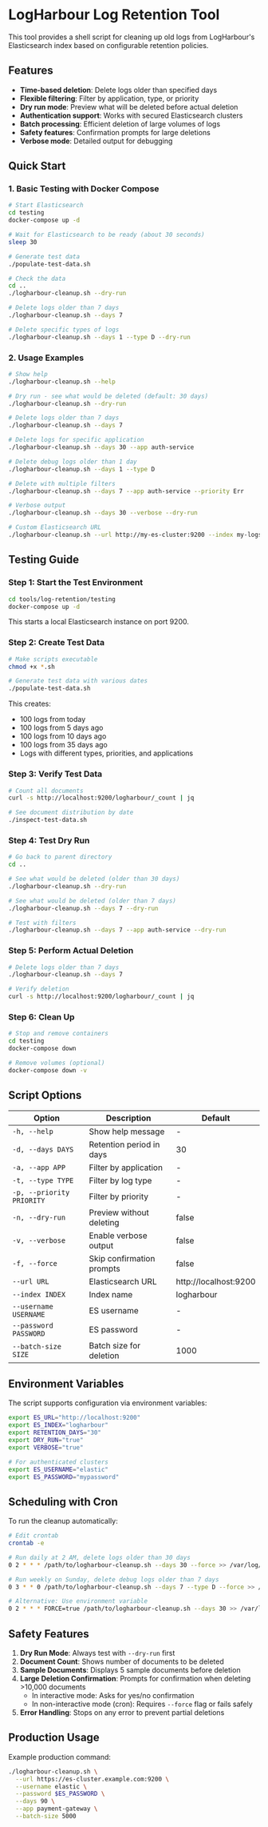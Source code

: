 # LogHarbour Log Retention Tool

This tool provides a shell script for cleaning up old logs from LogHarbour's Elasticsearch index based on configurable retention policies.

## Features

- **Time-based deletion**: Delete logs older than specified days
- **Flexible filtering**: Filter by application, type, or priority
- **Dry run mode**: Preview what will be deleted before actual deletion
- **Authentication support**: Works with secured Elasticsearch clusters
- **Batch processing**: Efficient deletion of large volumes of logs
- **Safety features**: Confirmation prompts for large deletions
- **Verbose mode**: Detailed output for debugging

## Quick Start

### 1. Basic Testing with Docker Compose

```bash
# Start Elasticsearch
cd testing
docker-compose up -d

# Wait for Elasticsearch to be ready (about 30 seconds)
sleep 30

# Generate test data
./populate-test-data.sh

# Check the data
cd ..
./logharbour-cleanup.sh --dry-run

# Delete logs older than 7 days
./logharbour-cleanup.sh --days 7

# Delete specific types of logs
./logharbour-cleanup.sh --days 1 --type D --dry-run
```

### 2. Usage Examples

```bash
# Show help
./logharbour-cleanup.sh --help

# Dry run - see what would be deleted (default: 30 days)
./logharbour-cleanup.sh --dry-run

# Delete logs older than 7 days
./logharbour-cleanup.sh --days 7

# Delete logs for specific application
./logharbour-cleanup.sh --days 30 --app auth-service

# Delete debug logs older than 1 day
./logharbour-cleanup.sh --days 1 --type D

# Delete with multiple filters
./logharbour-cleanup.sh --days 7 --app auth-service --priority Err

# Verbose output
./logharbour-cleanup.sh --days 30 --verbose --dry-run

# Custom Elasticsearch URL
./logharbour-cleanup.sh --url http://my-es-cluster:9200 --index my-logs --days 90
```

## Testing Guide

### Step 1: Start the Test Environment

```bash
cd tools/log-retention/testing
docker-compose up -d
```

This starts a local Elasticsearch instance on port 9200.

### Step 2: Create Test Data

```bash
# Make scripts executable
chmod +x *.sh

# Generate test data with various dates
./populate-test-data.sh
```

This creates:
- 100 logs from today
- 100 logs from 5 days ago
- 100 logs from 10 days ago
- 100 logs from 35 days ago
- Logs with different types, priorities, and applications

### Step 3: Verify Test Data

```bash
# Count all documents
curl -s http://localhost:9200/logharbour/_count | jq

# See document distribution by date
./inspect-test-data.sh
```

### Step 4: Test Dry Run

```bash
# Go back to parent directory
cd ..

# See what would be deleted (older than 30 days)
./logharbour-cleanup.sh --dry-run

# See what would be deleted (older than 7 days)
./logharbour-cleanup.sh --days 7 --dry-run

# Test with filters
./logharbour-cleanup.sh --days 7 --app auth-service --dry-run
```

### Step 5: Perform Actual Deletion

```bash
# Delete logs older than 7 days
./logharbour-cleanup.sh --days 7

# Verify deletion
curl -s http://localhost:9200/logharbour/_count | jq
```

### Step 6: Clean Up

```bash
# Stop and remove containers
cd testing
docker-compose down

# Remove volumes (optional)
docker-compose down -v
```

## Script Options

| Option | Description | Default |
|--------|-------------|---------|
| `-h, --help` | Show help message | - |
| `-d, --days DAYS` | Retention period in days | 30 |
| `-a, --app APP` | Filter by application | - |
| `-t, --type TYPE` | Filter by log type | - |
| `-p, --priority PRIORITY` | Filter by priority | - |
| `-n, --dry-run` | Preview without deleting | false |
| `-v, --verbose` | Enable verbose output | false |
| `-f, --force` | Skip confirmation prompts | false |
| `--url URL` | Elasticsearch URL | http://localhost:9200 |
| `--index INDEX` | Index name | logharbour |
| `--username USERNAME` | ES username | - |
| `--password PASSWORD` | ES password | - |
| `--batch-size SIZE` | Batch size for deletion | 1000 |

## Environment Variables

The script supports configuration via environment variables:

```bash
export ES_URL="http://localhost:9200"
export ES_INDEX="logharbour"
export RETENTION_DAYS="30"
export DRY_RUN="true"
export VERBOSE="true"

# For authenticated clusters
export ES_USERNAME="elastic"
export ES_PASSWORD="mypassword"
```

## Scheduling with Cron

To run the cleanup automatically:

```bash
# Edit crontab
crontab -e

# Run daily at 2 AM, delete logs older than 30 days
0 2 * * * /path/to/logharbour-cleanup.sh --days 30 --force >> /var/log/logharbour-cleanup.log 2>&1

# Run weekly on Sunday, delete debug logs older than 7 days
0 3 * * 0 /path/to/logharbour-cleanup.sh --days 7 --type D --force >> /var/log/logharbour-cleanup.log 2>&1

# Alternative: Use environment variable
0 2 * * * FORCE=true /path/to/logharbour-cleanup.sh --days 30 >> /var/log/logharbour-cleanup.log 2>&1
```

## Safety Features

1. **Dry Run Mode**: Always test with `--dry-run` first
2. **Document Count**: Shows number of documents to be deleted
3. **Sample Documents**: Displays 5 sample documents before deletion
4. **Large Deletion Confirmation**: Prompts for confirmation when deleting >10,000 documents
   - In interactive mode: Asks for yes/no confirmation
   - In non-interactive mode (cron): Requires `--force` flag or fails safely
5. **Error Handling**: Stops on any error to prevent partial deletions

## Production Usage

Example production command:
```bash
./logharbour-cleanup.sh \
  --url https://es-cluster.example.com:9200 \
  --username elastic \
  --password $ES_PASSWORD \
  --days 90 \
  --app payment-gateway \
  --batch-size 5000
```